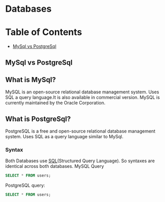 # Databases

Table of Contents
=================

   * [MySql vs PostgreSql](#MySql-vs-PostgreSql)



## MySql vs PostgreSql

## What is MySql?
MySQL is an open-source relational database management system.
Uses SQL a query language.It is also available in commercial version. MySQL is currently maintained by the Oracle Corporation.


## What is PostgreSql?

PostgreSQL is a free and open-source relational database management system.
Uses SQL as a query language similar to MySql.


### Syntax
Both Databases use [SQL](https://en.wikipedia.org/wiki/SQL)(Structured Query Language).
So syntaxes are identical across both databases.
MySQL Query 
```Sql
SELECT * FROM users;
```

PostgreSQL query:
```Sql
SELECT * FROM users;
```